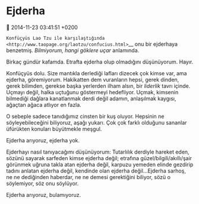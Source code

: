 Ejderha
=======

:date: 2014-11-23 03:41:51 +0200

`Konfüçyüs Lao Tzu ile
karşılaştığında <http://www.taopage.org/laotzu/confucius.html>`__ onu
bir ejderhaya benzetmiş. *Bilmiyorum, hangi göklere uçar* anlamında.

Birkaç gündür kafamda. Etrafta ejderha olup olmadığını düşünüyorum.
Hayır.

Konfüçyüs dolu. Size mantıkla derlediği lafları dizecek çok kimse var,
ama ejderha, göremiyorum. Hakikatten dem vuranların hepsi, gerek dinden,
gerek bilimden, gerekse başka yerlerden ilham alsın, bir *liderlik*
tavrı içinde. Uçmayı değil, halka uçtuğunu göstermeyi hedefliyor. Uçmak,
kimsenin bilmediği dağlara kanatlanmak derdi değil adamın, anlaşılmak
kaygısı, ağaçtan ağaca atlıyor en fazla.

O sebeple sadece tanıdığımız cinsten bir kuş oluyor. Hepsinin ne
söyleyebileceğini biliyoruz, aşağı yukarı. Çok çok farklı olduğunu
sananlar üfürükten konuları büyütmekle meşgul.

Ejderha arıyoruz, ejderha yok.

Ejderhayı nasıl tanıyacağımı düşünüyorum: Tutarlılık derdiyle hareket
eden, sözünü sayarak sarfeden kimse ejderha değil; etrafına
güzel/bilgili/akıllı/şair görünmek uğruna takla atan ejderha değil,
karpuzu yemeden elinde gezdirip tadını anlatan ejderha değil, kendinde
olan ejderha değil…Ejderha sarhoş, ne ne dediğinden haberdar, ne ne
demesi gerektiğini biliyor, sözü o söylemiyor, söz onu söylüyor.

Ejderha arıyoruz, bulamıyoruz.
